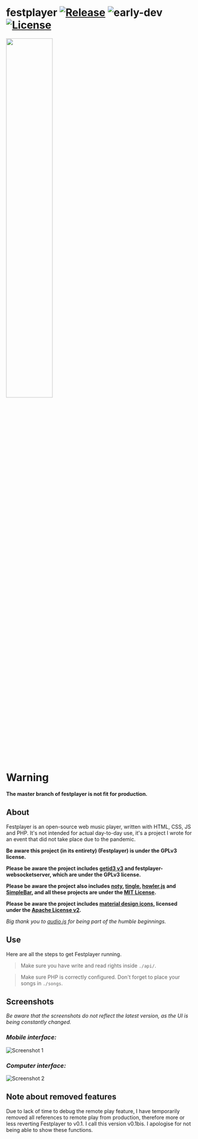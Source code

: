 # festplayer [![Release](https://img.shields.io/badge/release-v0.1bis-red.svg)](https://github.com/rafaelbitca/festplayer/releases) ![early-dev](https://img.shields.io/badge/in%20early%20development-blue.svg) [![License](https://img.shields.io/badge/license-GPLv3-yellow.svg)](./LICENSE)
<img src="https://i.imgur.com/qkT4P1s.png" width="50%" height="50%">

# Warning
**The master branch of festplayer is not fit for production.**

## About
Festplayer is an open-source web music player, written with HTML, CSS, JS and PHP. It's not intended for actual day-to-day use, it's a project I wrote for an event that did not take place due to the pandemic.

**Be aware this project (in its entirety) (Festplayer) is under the GPLv3 license.**

**Please be aware the project includes [getid3 v3](https://github.com/JamesHeinrich/getID3) and festplayer-websocketserver, which are under the GPLv3 license.**

**Please be aware the project also includes [noty](https://github.com/needim/noty), [tingle](https://github.com/robinparisi/tingle), [howler.js](https://github.com/goldfire/howler.js) and [SimpleBar](https://github.com/Grsmto/simplebar), and all these projects are under the [MIT License](https://opensource.org/licenses/MIT).**

**Please be aware the project includes [material design icons](https://material.io/icons), licensed under the [Apache License v2](https://www.apache.org/licenses/LICENSE-2.0.html).**

*Big thank you to [audio.js](http://kolber.github.io/audiojs/) for being part of the humble beginnings.*

## Use
Here are all the steps to get Festplayer running.

> Make sure you have write and read rights inside ``./api/``.

> Make sure PHP is correctly configured. Don't forget to place your songs in ``./songs``.

## Screenshots

*Be aware that the screenshots do not reflect the latest version, as the UI is being constantly changed.*

### *Mobile interface:*
![Screenshot 1](https://i.imgur.com/cOK1Jxi.png)
### *Computer interface:*
![Screenshot 2](https://i.imgur.com/7hK4nCw.png)

## Note about removed features
Due to lack of time to debug the remote play feature, I have temporarily removed all references to remote play from production, therefore more or less reverting Festplayer to v0.1. I call this version v0.1bis. I apologise for not being able to show these functions.